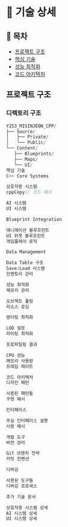 
# 🔧 기술 상세

## 📝 목차
- [프로젝트 구조](#프로젝트-구조)
- [핵심 기술](#핵심-기술)
- [성능 최적화](#성능-최적화)
- [코드 아키텍처](#코드-아키텍처)

## 프로젝트 구조
### 디렉토리 구조
```cpp
Y2S3_MISINJEON_CPP/
├── Source/
│   ├── Private/
│   └── Public/
└── Content/
   ├── Blueprints/
   ├── Maps/
   └── UI/
핵심 기술
C++ Core Systems

상호작용 시스템
cppCopy// 코드 예시

AI 시스템
UI 시스템

Blueprint Integration

애니메이션 블루프린트
UI 위젯 블루프린트
게임플레이 로직

Data Management

Data Table 구조
Save/Load 시스템
인벤토리 관리

성능 최적화
메모리 관리

오브젝트 풀링
리소스 로딩

렌더링 최적화

LOD 설정
라이팅 최적화

프로파일링 결과

CPU 성능
메모리 사용량
프레임 레이트

코드 아키텍처
디자인 패턴

사용된 패턴들
구현 예시

인터페이스

주요 인터페이스 설명
사용 예시

개발 도구
버전 관리

Git 브랜치 전략
커밋 컨벤션

디버깅

사용된 도구들
디버깅 프로세스

추가 기술 문서

상호작용 시스템 상세
AI 시스템 상세
UI 시스템 상세
